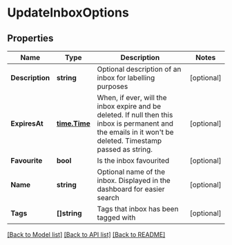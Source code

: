# UpdateInboxOptions

## Properties

Name | Type | Description | Notes
------------ | ------------- | ------------- | -------------
**Description** | **string** | Optional description of an inbox for labelling purposes | [optional] 
**ExpiresAt** | [**time.Time**](time.Time.md) | When, if ever, will the inbox expire and be deleted. If null then this inbox is permanent and the emails in it won&#39;t be deleted. Timestamp passed as string. | [optional] 
**Favourite** | **bool** | Is the inbox favourited | [optional] 
**Name** | **string** | Optional name of the inbox. Displayed in the dashboard for easier search | [optional] 
**Tags** | **[]string** | Tags that inbox has been tagged with | [optional] 

[[Back to Model list]](../README.md#documentation-for-models) [[Back to API list]](../README.md#documentation-for-api-endpoints) [[Back to README]](../README.md)


